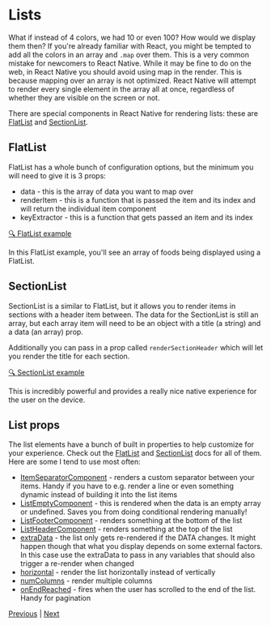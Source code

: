 # Lists

What if instead of 4 colors, we had 10 or even 100? How would we display them then? If you're already familiar with React, you might be tempted to add all the colors in an array and `.map` over them. This is a very common mistake for newcomers to React Native. While it may be fine to do on the web, in React Native you should avoid using map in the render. This is because mapping over an array is not optimized. React Native will attempt to render every single element in the array all at once, regardless of whether they are visible on the screen or not.

There are special components in React Native for rendering lists: these are [FlatList](https://reactnative.dev/docs/flatlist) and [SectionList](https://reactnative.dev/docs/sectionlist).

## FlatList

FlatList has a whole bunch of configuration options, but the minimum you will need to give it is 3 props:

- data - this is the array of data you want to map over
- renderItem - this is a function that is passed the item and its index and will return the individual item component
- keyExtractor - this is a function that gets passed an item and its index

[🔍 FlatList example](https://snack.expo.io/@kadikraman/flatlist-example)

In this FlatList example, you'll see an array of foods being displayed using a FlatList.

## SectionList

SectionList is a similar to FlatList, but it allows you to render items in sections with a header item between. The data for the SectionList is still an array, but each array item will need to be an object with a title (a string) and a data (an array) prop.

Additionally you can pass in a prop called `renderSectionHeader` which will let you render the title for each section.

[🔍 SectionList example](https://snack.expo.io/@kadikraman/sectionlist-example)

This is incredibly powerful and provides a really nice native experience for the user on the device.

## List props

The list elements have a bunch of built in properties to help customize for your experience. Check out the [FlatList](https://reactnative.dev/docs/flatlist) and [SectionList](https://reactnative.dev/docs/sectionlist) docs for all of them. Here are some I tend to use most often:

- [ItemSeparatorComponent](https://reactnative.dev/docs/flatlist#itemseparatorcomponent) - renders a custom separator between your items. Handy if you have to e.g. render a line or even something dynamic instead of building it into the list items
- [ListEmptyComponent](https://reactnative.dev/docs/flatlist#listemptycomponent) - this is rendered when the data is an empty array or undefined. Saves you from doing conditional rendering manually!
- [ListFooterComponent](https://reactnative.dev/docs/flatlist#listfootercomponent) - renders something at the bottom of the list
- [ListHeaderComponent](https://reactnative.dev/docs/flatlist#listheadercomponent) - renders something at the top of the list
- [extraData](https://reactnative.dev/docs/flatlist#extradata) - the list only gets re-rendered if the DATA changes. It might happen though that what you display depends on some external factors. In this case use the extraData to pass in any variables that should also trigger a re-render when changed
- [horizontal](https://reactnative.dev/docs/flatlist#extradata) - render the list horizontally instead of vertically
- [numColumns](https://reactnative.dev/docs/flatlist#extradata) - render multiple columns
- [onEndReached](https://reactnative.dev/docs/flatlist#extradata) - fires when the user has scrolled to the end of the list. Handy for pagination

[Previous](./12.components.md) | [Next](./14.lists-exercise.md)
